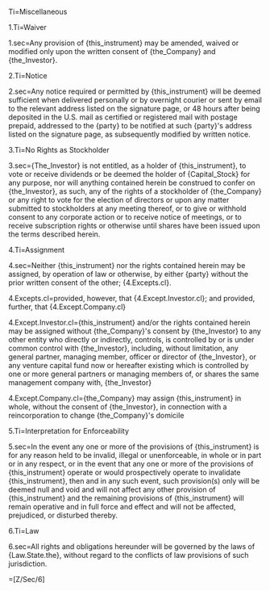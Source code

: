 Ti=Miscellaneous

1.Ti=Waiver

1.sec=Any provision of {this_instrument} may be amended, waived or modified only upon the written consent of {the_Company} and {the_Investor}.  

2.Ti=Notice

2.sec=Any notice required or permitted by {this_instrument} will be deemed sufficient when delivered personally or by overnight courier or sent by email to the relevant address listed on the signature page, or 48 hours after being deposited in the U.S. mail as certified or registered mail with postage prepaid, addressed to the {party} to be notified at such {party}'s address listed on the signature page, as subsequently modified by written notice.

3.Ti=No Rights as Stockholder

3.sec={The_Investor} is not entitled, as a holder of {this_instrument}, to vote or receive dividends or be deemed the holder of {Capital_Stock} for any purpose, nor will anything contained herein be construed to confer on {the_Investor}, as such, any of the rights of a stockholder of {the_Company} or any right to vote for the election of directors or upon any matter submitted to stockholders at any meeting thereof, or to give or withhold consent to any corporate action or to receive notice of meetings, or to receive subscription rights or otherwise until shares have been issued upon the terms described herein.

4.Ti=Assignment

4.sec=Neither {this_instrument} nor the rights contained herein may be assigned, by operation of law or otherwise, by either {party} without the prior written consent of the other; {4.Excepts.cl}.

4.Excepts.cl=provided, however, that {4.Except.Investor.cl}; and provided, further, that {4.Except.Company.cl}

4.Except.Investor.cl={this_instrument} and/or the rights contained herein may be assigned without {the_Company}'s consent by {the_Investor} to any other entity who directly or indirectly, controls, is controlled by or is under common control with {the_Investor}, including, without limitation, any general partner, managing member, officer or director of {the_Investor}, or any venture capital fund now or hereafter existing which is controlled by one or more general partners or managing members of, or shares the same management company with, {the_Investor}

4.Except.Company.cl={the_Company} may assign {this_instrument} in whole, without the consent of {the_Investor}, in connection with a reincorporation to change {the_Company}'s domicile

5.Ti=Interpretation for Enforceability

5.sec=In the event any one or more of the provisions of {this_instrument} is for any reason held to be invalid, illegal or unenforceable, in whole or in part or in any respect, or in the event that any one or more of the provisions of {this_instrument} operate or would prospectively operate to invalidate {this_instrument}, then and in any such event, such provision(s) only will be deemed null and void and will not affect any other provision of {this_instrument} and the remaining provisions of {this_instrument} will remain operative and in full force and effect and will not be affected, prejudiced, or disturbed thereby. 

6.Ti=Law

6.sec=All rights and obligations hereunder will be governed by the laws of {Law.State.the}, without regard to the conflicts of law provisions of such jurisdiction.

=[Z/Sec/6]